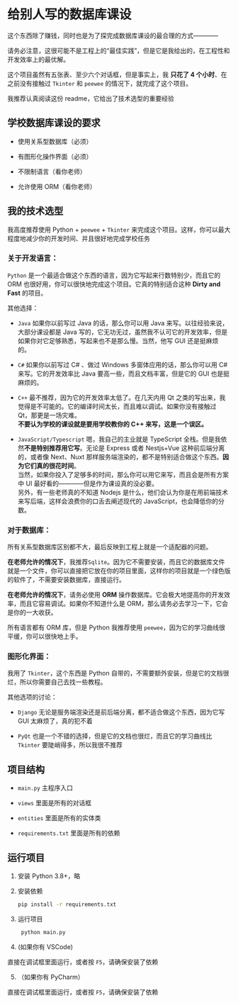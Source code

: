 # 给别人写的数据库课设

这个东西除了赚钱，同时也是为了探完成数据库课设的最合理的方式————

请务必注意，这很可能不是工程上的“最佳实践”，但是它是我给出的，在工程性和开发效率上的最优解。

这个项目虽然有五张表、至少六个对话框，但是事实上，我 **只花了 4 个小时**、在之前没有接触过 `Tkinter` 和 `peewee` 的情况下，就完成了这个项目。

我推荐认真阅读这份 readme，它给出了技术选型的重要经验

## 学校数据库课设的要求

- 使用关系型数据库（必须）

- 有图形化操作界面（必须）

- 不限制语言（看你老师）

- 允许使用 ORM（看你老师）

## 我的技术选型

我高度推荐使用 Python + `peewee` + `Tkinter` 来完成这个项目。这样，你可以最大程度地减少你的开发时间、并且很好地完成学校任务

### 关于开发语言：

`Python` 是一个最适合做这个东西的语言，因为它写起来行数特别少，而且它的 ORM 也很好用，你可以很快地完成这个项目。它真的特别适合这种 **Dirty and Fast** 的项目。

其他选择：

- `Java` 如果你以前写过 Java 的话，那么你可以用 Java 来写。以往经验来说，大部分课设都是 Java 写的，它无功无过，虽然我不认可它的开发效率，但是如果你对它足够熟悉，写起来也不是那么慢。当然，他写 GUI 还是挺麻烦的。

- `C#` 如果你以前写过 C# 、做过 Windows 多窗体应用的话，那么你可以用 C# 来写。它的开发效率比 Java 要高一些，而且文档丰富，但是它的 GUI 也是挺麻烦的。

- `C++` 最不推荐，因为它的开发效率太低了。在几天内用 Qt 之类的写出来，我觉得是不可能的。它的编译时间太长，而且难以调试。如果你没有接触过 Qt，那更是一场灾难。  
  **不要认为学校的课设就是要用学校教你的 C++ 来写，这是一个误区。**

- `JavaScript/Typescript` 嗯，我自己的主业就是 TypeScript 全栈。但是我依然**不是特别推荐用它写**。无论是 Express 或者 Nestjs+Vue 这种前后端分离的，或者像 Next、Nuxt 那样服务端渲染的，都不是特别适合做这个东西。**因为它们真的很花时间**。  
  当然，如果你投入了足够多的时间，那么你可以用它来写，而且会是所有方案中 UI 最好看的————但是作为课设真的没必要。  
  另外，有一些老师真的不知道 Nodejs 是什么，他们会认为你是在用前端技术来写后端，这样会浪费你的口舌去阐述现代的 JavaScript，也会降低你的分数。

### 对于数据库：

所有关系型数据库区别都不大，最后反映到工程上就是一个适配器的问题。

**在老师允许的情况下**，我推荐`Sqlite`。因为它不需要安装，而且它的数据库文件就是一个文件，你可以直接把它放在你的项目里面，这样你的项目就是一个绿色版的软件了，不需要安装数据库，直接运行。

**在老师允许的情况下**，请务必使用 **ORM** 操作数据库。它会极大地提高你的开发效率，而且它容易调试。如果你不知道什么是 ORM，那么请务必去学习一下，它会是你的一大收获。

所有语言都有 ORM 库，但是 Python 我推荐使用 `peewee`，因为它的学习曲线很平缓，你可以很快地上手。

### 图形化界面：

我用了 `Tkinter`，这个东西是 Python 自带的，不需要额外安装，但是它的文档很烂，所以你需要自己去找一些教程。

其他选项的讨论：

- `Django` 无论是服务端渲染还是前后端分离，都不适合做这个东西，因为它写 GUI 太麻烦了，真的犯不着

- `PyQt` 也是一个不错的选择，但是它的文档也很烂，而且它的学习曲线比 `Tkinter` 要陡峭得多，所以我很不推荐

## 项目结构

- `main.py` 主程序入口

- `views` 里面是所有的对话框

- `entities` 里面是所有的实体类

- `requirements.txt` 里面是所有的依赖

## 运行项目

1. 安装 Python 3.8+，略

2. 安装依赖

   ```bash
   pip install -r requirements.txt
   ```

3. 运行项目

   ```bash
    python main.py
   ```

4. (如果你有 VSCode)

直接在调试框里面运行，或者按 `F5`，请确保安装了依赖

5. （如果你有 PyCharm）

直接在调试框里面运行，或者按 `F5`，请确保安装了依赖
